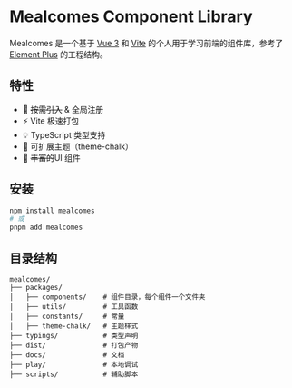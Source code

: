# Mealcomes Component Library

Mealcomes 是一个基于 [Vue 3](https://vuejs.org/) 和 [Vite](https://vitejs.dev/) 的个人用于学习前端的组件库，参考了 [Element Plus](https://element-plus.org/) 的工程结构。

## 特性

-   🌈 ~~按需引入~~ & 全局注册
-   ⚡️ Vite 极速打包
-   💡 TypeScript 类型支持
-   🎨 可扩展主题（theme-chalk）
-   🧩 ~~丰富的~~UI 组件

## 安装

```bash
npm install mealcomes
# 或
pnpm add mealcomes
```

## 目录结构

```
mealcomes/
├── packages/
│   ├── components/    # 组件目录，每个组件一个文件夹
│   ├── utils/         # 工具函数
│   ├── constants/     # 常量
│   ├── theme-chalk/   # 主题样式
├── typings/           # 类型声明
├── dist/              # 打包产物
├── docs/              # 文档
├── play/              # 本地调试
├── scripts/           # 辅助脚本
```
